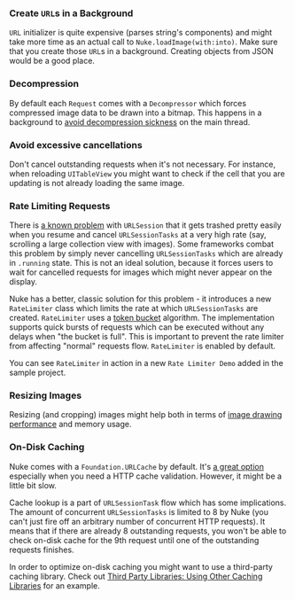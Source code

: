 ### Create `URL`s in a Background

`URL` initializer is quite expensive (parses string's components) and might take more time as an actual call to `Nuke.loadImage(with:into)`. Make sure that you create those `URL`s in a background. Creating objects from JSON would be a good place.

### Decompression

By default each `Request` comes with a `Decompressor` which forces compressed image data to be drawn into a bitmap. This happens in a background to [avoid decompression sickness](https://www.cocoanetics.com/2011/10/avoiding-image-decompression-sickness/) on the main thread.

### Avoid excessive cancellations

Don't cancel outstanding requests when it's not necessary. For instance, when reloading `UITableView` you might want to check if the cell that you are updating is not already loading the same image.

### Rate Limiting Requests

There is [a known problem](https://github.com/kean/Nuke/issues/59) with `URLSession` that it gets trashed pretty easily when you resume and cancel `URLSessionTasks` at a very high rate (say, scrolling a large collection view with images). Some frameworks combat this problem by simply never cancelling `URLSessionTasks` which are already in `.running` state. This is not an ideal solution, because it forces users to wait for cancelled requests for images which might never appear on the display.

Nuke has a better, classic solution for this problem - it introduces a new `RateLimiter` class which limits the rate at which `URLSessionTasks` are created. `RateLimiter` uses a [token bucket](https://en.wikipedia.org/wiki/Token_bucket) algorithm. The implementation supports quick bursts of requests which can be executed without any delays when "the bucket is full". This is important to prevent the rate limiter from affecting "normal" requests flow. `RateLimiter` is enabled by default.

You can see `RateLimiter` in action in a new `Rate Limiter Demo` added in the sample project.

### Resizing Images

Resizing (and cropping) images might help both in terms of [image drawing performance](https://developer.apple.com/library/content/qa/qa1708/_index.html) and memory usage.

### On-Disk Caching

Nuke comes with a `Foundation.URLCache` by default. It's [a great option](https://kean.github.io/blog/image-caching) especially when you need a HTTP cache validation. However, it might be a little bit slow.

Cache lookup is a part of `URLSessionTask` flow which has some implications. The amount of concurrent `URLSessionTasks` is limited to 8 by Nuke (you can't just fire off an arbitrary number of concurrent HTTP requests). It means that if there are already 8 outstanding requests, you won't be able to check on-disk cache for the 9th request until one of the outstanding requests finishes.

In order to optimize on-disk caching you might want to use a third-party caching library. Check out [Third Party Libraries: Using Other Caching Libraries](https://github.com/kean/Nuke/blob/master/Documentation/Guides/Third%20Party%20Libraries.md#using-other-caching-libraries) for an example.
